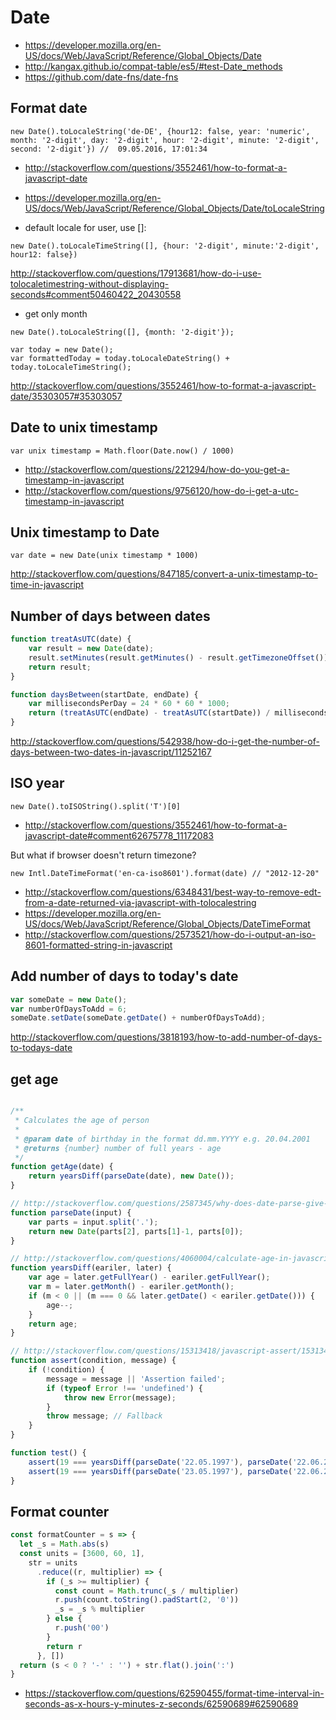 # Date

- https://developer.mozilla.org/en-US/docs/Web/JavaScript/Reference/Global_Objects/Date
- http://kangax.github.io/compat-table/es5/#test-Date_methods
- https://github.com/date-fns/date-fns

## Format date

`new Date().toLocaleString('de-DE', {hour12: false, year: 'numeric', month: '2-digit', day: '2-digit', hour: '2-digit', minute: '2-digit', second: '2-digit'}) //  09.05.2016, 17:01:34`


- http://stackoverflow.com/questions/3552461/how-to-format-a-javascript-date
- https://developer.mozilla.org/en-US/docs/Web/JavaScript/Reference/Global_Objects/Date/toLocaleString

- default locale for user, use []:

`new Date().toLocaleTimeString([], {hour: '2-digit', minute:'2-digit', hour12: false})`

http://stackoverflow.com/questions/17913681/how-do-i-use-tolocaletimestring-without-displaying-seconds#comment50460422_20430558

- get only month

`new Date().toLocaleString([], {month: '2-digit'});`

```
var today = new Date();
var formattedToday = today.toLocaleDateString() + today.toLocaleTimeString();
```

http://stackoverflow.com/questions/3552461/how-to-format-a-javascript-date/35303057#35303057

## Date to unix timestamp

`var unix timestamp = Math.floor(Date.now() / 1000)`

- http://stackoverflow.com/questions/221294/how-do-you-get-a-timestamp-in-javascript
- http://stackoverflow.com/questions/9756120/how-do-i-get-a-utc-timestamp-in-javascript

## Unix timestamp to Date

`var date = new Date(unix timestamp * 1000)`

http://stackoverflow.com/questions/847185/convert-a-unix-timestamp-to-time-in-javascript

## Number of days between dates

```javascript
function treatAsUTC(date) {
    var result = new Date(date);
    result.setMinutes(result.getMinutes() - result.getTimezoneOffset());
    return result;
}

function daysBetween(startDate, endDate) {
    var millisecondsPerDay = 24 * 60 * 60 * 1000;
    return (treatAsUTC(endDate) - treatAsUTC(startDate)) / millisecondsPerDay;
}
```

http://stackoverflow.com/questions/542938/how-do-i-get-the-number-of-days-between-two-dates-in-javascript/11252167

## ISO year

`new Date().toISOString().split('T')[0]`

- http://stackoverflow.com/questions/3552461/how-to-format-a-javascript-date#comment62675778_11172083

But what if browser doesn't return timezone?

`new Intl.DateTimeFormat('en-ca-iso8601').format(date) // "2012-12-20"`

- http://stackoverflow.com/questions/6348431/best-way-to-remove-edt-from-a-date-returned-via-javascript-with-tolocalestring
- https://developer.mozilla.org/en-US/docs/Web/JavaScript/Reference/Global_Objects/DateTimeFormat
- http://stackoverflow.com/questions/2573521/how-do-i-output-an-iso-8601-formatted-string-in-javascript

## Add number of days to today's date

```javascript
var someDate = new Date();
var numberOfDaysToAdd = 6;
someDate.setDate(someDate.getDate() + numberOfDaysToAdd);
```

http://stackoverflow.com/questions/3818193/how-to-add-number-of-days-to-todays-date

## get age

```javascript

/**
 * Calculates the age of person
 *
 * @param date of birthday in the format dd.mm.YYYY e.g. 20.04.2001
 * @returns {number} number of full years - age
 */
function getAge(date) {
    return yearsDiff(parseDate(date), new Date());
}

// http://stackoverflow.com/questions/2587345/why-does-date-parse-give-incorrect-results/2587398#2587398
function parseDate(input) {
    var parts = input.split('.');
    return new Date(parts[2], parts[1]-1, parts[0]);
}

// http://stackoverflow.com/questions/4060004/calculate-age-in-javascript/7091965#7091965
function yearsDiff(eariler, later) {
    var age = later.getFullYear() - eariler.getFullYear();
    var m = later.getMonth() - eariler.getMonth();
    if (m < 0 || (m === 0 && later.getDate() < eariler.getDate())) {
        age--;
    }
    return age;
}

// http://stackoverflow.com/questions/15313418/javascript-assert/15313435#15313435
function assert(condition, message) {
    if (!condition) {
        message = message || 'Assertion failed';
        if (typeof Error !== 'undefined') {
            throw new Error(message);
        }
        throw message; // Fallback
    }
}

function test() {
    assert(19 === yearsDiff(parseDate('22.05.1997'), parseDate('22.06.2016')), 'yearsDiff should return 19');
    assert(19 === yearsDiff(parseDate('23.05.1997'), parseDate('22.06.2016')), 'yearsDiff should return 19');
}
```

## Format counter

```javascript
const formatCounter = s => {
  let _s = Math.abs(s)
  const units = [3600, 60, 1],
    str = units
      .reduce((r, multiplier) => {
        if (_s >= multiplier) {
          const count = Math.trunc(_s / multiplier)
          r.push(count.toString().padStart(2, '0'))
          _s = _s % multiplier
        } else {
          r.push('00')
        }
        return r
      }, [])
  return (s < 0 ? '-' : '') + str.flat().join(':')
}
```

- https://stackoverflow.com/questions/62590455/format-time-interval-in-seconds-as-x-hours-y-minutes-z-seconds/62590689#62590689
